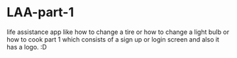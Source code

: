 # LAA-part-1
life assistance app like how to change a tire or how to change a light bulb or how to cook part 1 which consists of a sign up or login screen and also it has a logo. :D
